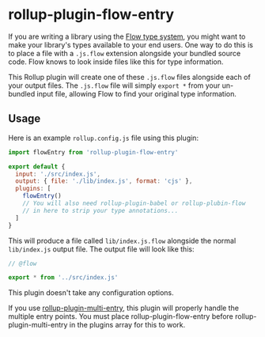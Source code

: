 # rollup-plugin-flow-entry

If you are writing a library using the [Flow type system](https://flow.org/), you might want to make your library's types available to your end users. One way to do this is to place a file with a `.js.flow` extension alongside your bundled source code. Flow knows to look inside files like this for type information.

This Rollup plugin will create one of these `.js.flow` files alongside each of your output files. The `.js.flow` file will simply `export *` from your un-bundled input file, allowing Flow to find your original type information.

## Usage

Here is an example `rollup.config.js` file using this plugin:

```js
import flowEntry from 'rollup-plugin-flow-entry'

export default {
  input: './src/index.js',
  output: { file: './lib/index.js', format: 'cjs' },
  plugins: [
    flowEntry()
    // You will also need rollup-plugin-babel or rollup-plubin-flow
    // in here to strip your type annotations...
  ]
}
```

This will produce a file called `lib/index.js.flow` alongside the normal `lib/index.js` output file. The output file will look like this:

```js
// @flow

export * from '../src/index.js'
```

This plugin doesn't take any configuration options.

If you use [rollup-plugin-multi-entry](https://github.com/rollup/rollup-plugin-multi-entry), this plugin will properly handle the multiple entry points. You must place rollup-plugin-flow-entry before rollup-plugin-multi-entry in the plugins array for this to work.
